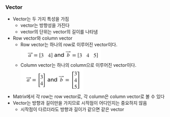 ### Vector
- Vector는 두 가지 특성을 가짐
  - vector는 방향성을 가진다
  - vector의 단위는 vector의 길이를 나타냄
- Row vector와 column vector
  - Row vector는 하나의 row로 이루어진 vector이다.
  ![alt text](../Linear%20Algebra/images/Matrices%20as%20vectors-vector-row%20vector.png)
  - Column vector는 하나의 column으로 이루어진 vector이다.
  ![alt text](../Linear%20Algebra/images/Matrices%20as%20vectors-vector-column%20vector.png)
- Matrix에서 각 row는 row vector로, 각 column은 column vector로 볼 수 있다
- Vector는 방향과 길이만을 가지므로 시작점이 어디인지는 중요하지 않음
  - 시작점이 다르더라도 방향과 길이가 같으면 같은 vector